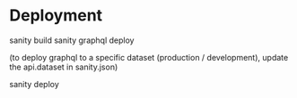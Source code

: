 # Deployment
sanity build
sanity graphql deploy

(to deploy graphql to a specific dataset (production / development), update the api.dataset in sanity.json)


sanity deploy
